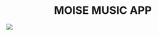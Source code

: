 <h1 align="center">MOISE MUSIC APP</h1> 
 <img  src="https://res.cloudinary.com/dytlgwywf/image/upload/v1713762769/xbrdnp2ueqtlrebncx0g.jpg"  />
